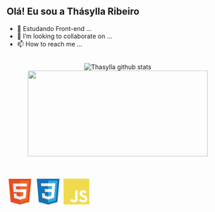 ## Olá! Eu sou a Thásylla Ribeiro

- 🌱 Estudando Front-end ...
- 💞️ I’m looking to collaborate on ...
- 📫 How to reach me ...

## 

  <div align="center">  
  <img width="90%" height="195px" src="https://github-readme-stats.vercel.app/api?username=Thasylla&show_icons=true&count_private=true&hide_border=true&title_color=ff91a4&icon_color=ff91a4&text_color=c9d1d9&bg_color=0d1117" alt="Thasylla github stats" />     
  <img width="90%" height="195px" src="https://github-readme-stats.vercel.app/api/top-langs/?username=Thasylla&layout=compact&hide_border=true&title_color=ff91a4&text_color=ff91a4&bg_color=0d1117" />
</div>

##

<div style="display: inline_block"><br>
  <img align="center" alt="Rafa-HTML" height="60" width="60" src="https://raw.githubusercontent.com/devicons/devicon/master/icons/html5/html5-original.svg"> 
  <img align="center" alt="Rafa-CSS" height="60" width="60" src="https://raw.githubusercontent.com/devicons/devicon/master/icons/css3/css3-original.svg">
  <img align="center" alt="Rafa-Js" height="60" width="60" src="https://raw.githubusercontent.com/devicons/devicon/master/icons/javascript/javascript-plain.svg">
</div>
